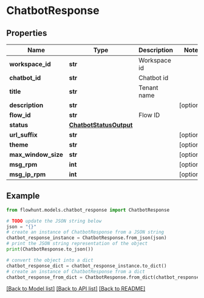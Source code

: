 # ChatbotResponse


## Properties

Name | Type | Description | Notes
------------ | ------------- | ------------- | -------------
**workspace_id** | **str** | Workspace id | 
**chatbot_id** | **str** | Chatbot id | 
**title** | **str** | Tenant name | 
**description** | **str** |  | [optional] 
**flow_id** | **str** | Flow ID | 
**status** | [**ChatbotStatusOutput**](ChatbotStatusOutput.md) |  | 
**url_suffix** | **str** |  | [optional] 
**theme** | **str** |  | [optional] 
**max_window_size** | **str** |  | [optional] 
**msg_rpm** | **int** |  | [optional] 
**msg_ip_rpm** | **int** |  | [optional] 

## Example

```python
from flowhunt.models.chatbot_response import ChatbotResponse

# TODO update the JSON string below
json = "{}"
# create an instance of ChatbotResponse from a JSON string
chatbot_response_instance = ChatbotResponse.from_json(json)
# print the JSON string representation of the object
print(ChatbotResponse.to_json())

# convert the object into a dict
chatbot_response_dict = chatbot_response_instance.to_dict()
# create an instance of ChatbotResponse from a dict
chatbot_response_from_dict = ChatbotResponse.from_dict(chatbot_response_dict)
```
[[Back to Model list]](../README.md#documentation-for-models) [[Back to API list]](../README.md#documentation-for-api-endpoints) [[Back to README]](../README.md)


